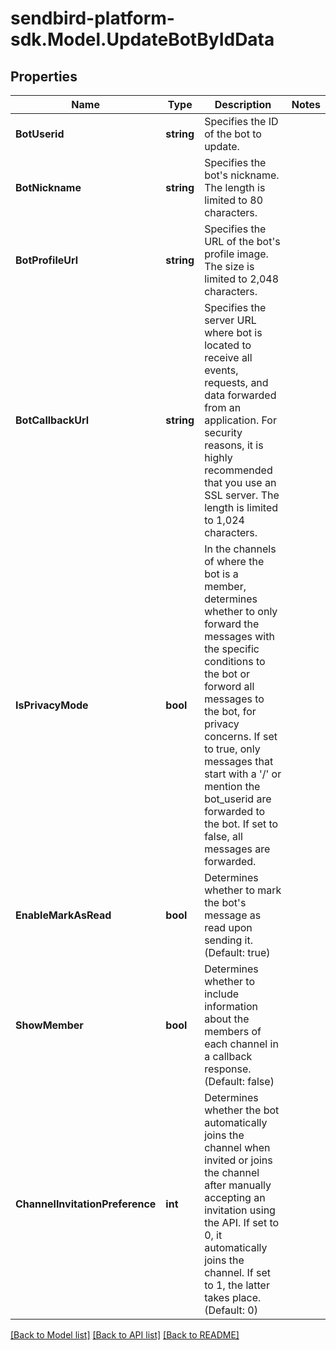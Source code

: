 
# sendbird-platform-sdk.Model.UpdateBotByIdData

## Properties

Name | Type | Description | Notes
------------ | ------------- | ------------- | -------------
**BotUserid** | **string** | Specifies the ID of the bot to update. | 
**BotNickname** | **string** | Specifies the bot&#39;s nickname. The length is limited to 80 characters. | 
**BotProfileUrl** | **string** | Specifies the URL of the bot&#39;s profile image. The size is limited to 2,048 characters. | 
**BotCallbackUrl** | **string** | Specifies the server URL where bot is located to receive all events, requests, and data forwarded from an application. For security reasons, it is highly recommended that you use an SSL server. The length is limited to 1,024 characters. | 
**IsPrivacyMode** | **bool** | In the channels of where the bot is a member, determines whether to only forward the messages with the specific conditions to the bot or forword all messages to the bot, for privacy concerns. If set to true, only messages that start with a &#39;/&#39; or mention the bot_userid are forwarded to the bot. If set to false, all messages are forwarded. | 
**EnableMarkAsRead** | **bool** | Determines whether to mark the bot&#39;s message as read upon sending it. (Default: true) | 
**ShowMember** | **bool** | Determines whether to include information about the members of each channel in a callback response. (Default: false) | 
**ChannelInvitationPreference** | **int** | Determines whether the bot automatically joins the channel when invited or joins the channel after manually accepting an invitation using the API. If set to 0, it automatically joins the channel. If set to 1, the latter takes place. (Default: 0) | 

[[Back to Model list]](../README.md#documentation-for-models)
[[Back to API list]](../README.md#documentation-for-api-endpoints)
[[Back to README]](../README.md)

